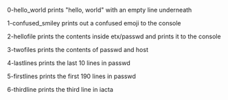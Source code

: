 0-hello_world prints "hello, world" with an empty line underneath

1-confused_smiley prints out a confused emoji to the console

2-hellofile prints the contents inside etx/passwd and prints it to the console

3-twofiles prints the contents of passwd and host

4-lastlines prints the last 10 lines in passwd

5-firstlines prints the first 190 lines in passwd

6-thirdline prints the third line in iacta
